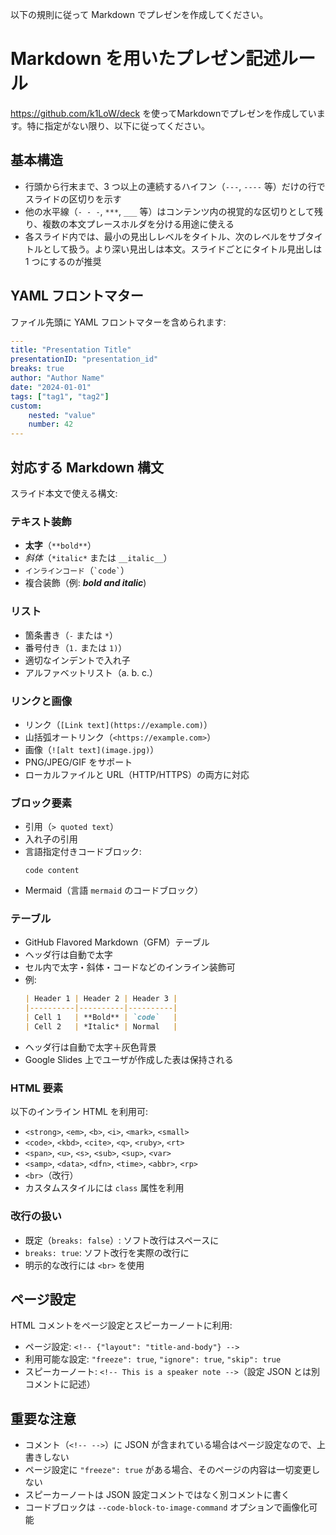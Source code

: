 以下の規則に従って Markdown でプレゼンを作成してください。

# Markdown を用いたプレゼン記述ルール

https://github.com/k1LoW/deck を使ってMarkdownでプレゼンを作成しています。特に指定がない限り、以下に従ってください。

## 基本構造
- 行頭から行末まで、3 つ以上の連続するハイフン（`---`, `----` 等）だけの行でスライドの区切りを示す
- 他の水平線（`- - -`, `***`, `___` 等）はコンテンツ内の視覚的な区切りとして残り、複数の本文プレースホルダを分ける用途に使える
- 各スライド内では、最小の見出しレベルをタイトル、次のレベルをサブタイトルとして扱う。より深い見出しは本文。スライドごとにタイトル見出しは 1 つにするのが推奨

## YAML フロントマター
ファイル先頭に YAML フロントマターを含められます:
```yaml
---
title: "Presentation Title"
presentationID: "presentation_id"
breaks: true
author: "Author Name"
date: "2024-01-01"
tags: ["tag1", "tag2"]
custom:
    nested: "value"
    number: 42
---
```

## 対応する Markdown 構文
スライド本文で使える構文:

### テキスト装飾
- **太字**（`**bold**`）
- *斜体*（`*italic*` または `__italic__`）
- `インラインコード`（<code>\`code\`</code>）
- 複合装飾（例: ***bold and italic***)

### リスト
- 箇条書き（`-` または `*`）
- 番号付き（`1.` または `1)`）
- 適切なインデントで入れ子
- アルファベットリスト（a. b. c.）

### リンクと画像
- リンク（`[Link text](https://example.com)`）
- 山括弧オートリンク（`<https://example.com>`）
- 画像（`![alt text](image.jpg)`）
- PNG/JPEG/GIF をサポート
- ローカルファイルと URL（HTTP/HTTPS）の両方に対応

### ブロック要素
- 引用（`> quoted text`）
- 入れ子の引用
- 言語指定付きコードブロック:
    ```language
    code content
    ```
- Mermaid（言語 `mermaid` のコードブロック）

### テーブル
- GitHub Flavored Markdown（GFM）テーブル
- ヘッダ行は自動で太字
- セル内で太字・斜体・コードなどのインライン装飾可
- 例:
    ```markdown
    | Header 1 | Header 2 | Header 3 |
    |----------|----------|----------|
    | Cell 1   | **Bold** | `code`   |
    | Cell 2   | *Italic* | Normal   |
    ```
- ヘッダ行は自動で太字＋灰色背景
- Google Slides 上でユーザが作成した表は保持される

### HTML 要素
以下のインライン HTML を利用可:
- `<strong>`, `<em>`, `<b>`, `<i>`, `<mark>`, `<small>`
- `<code>`, `<kbd>`, `<cite>`, `<q>`, `<ruby>`, `<rt>`
- `<span>`, `<u>`, `<s>`, `<sub>`, `<sup>`, `<var>`
- `<samp>`, `<data>`, `<dfn>`, `<time>`, `<abbr>`, `<rp>`
- `<br>`（改行）
- カスタムスタイルには `class` 属性を利用

### 改行の扱い
- 既定（`breaks: false`）: ソフト改行はスペースに
- `breaks: true`: ソフト改行を実際の改行に
- 明示的な改行には `<br>` を使用

## ページ設定
HTML コメントをページ設定とスピーカーノートに利用:
- ページ設定: `<!-- {"layout": "title-and-body"} -->`
- 利用可能な設定: `"freeze": true`, `"ignore": true`, `"skip": true`
- スピーカーノート: `<!-- This is a speaker note -->`（設定 JSON とは別コメントに記述）

## 重要な注意
- コメント（`<!-- -->`）に JSON が含まれている場合はページ設定なので、上書きしない
- ページ設定に `"freeze": true` がある場合、そのページの内容は一切変更しない
- スピーカーノートは JSON 設定コメントではなく別コメントに書く
- コードブロックは `--code-block-to-image-command` オプションで画像化可能
